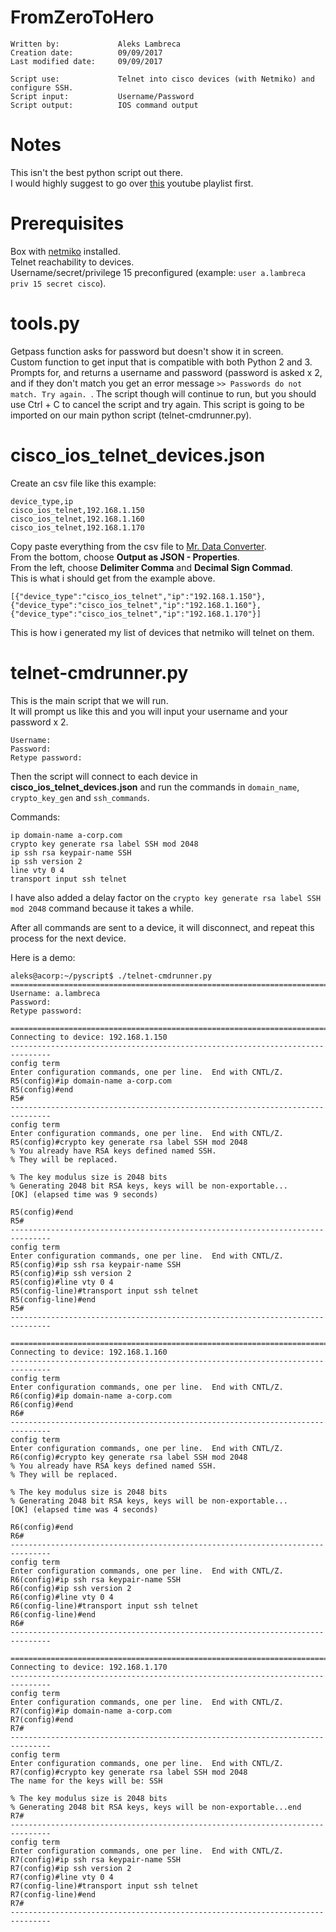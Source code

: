 # FromZeroToHero

```
Written by:             Aleks Lambreca   
Creation date:          09/09/2017      
Last modified date:     09/09/2017      
  
Script use:             Telnet into cisco devices (with Netmiko) and configure SSH.    
Script input:           Username/Password   
Script output:          IOS command output  
```

# Notes

This isn't the best python script out there.  
I would highly suggest to go over [this](https://www.youtube.com/user/GPM365/playlists) youtube playlist first.  

# Prerequisites

Box with [netmiko](https://github.com/ktbyers/netmiko) installed.  
Telnet reachability to devices.    
Username/secret/privilege 15 preconfigured (example: `user a.lambreca priv 15 secret cisco`).  

# tools.py

Getpass function asks for password but doesn't show it in screen.  
Custom function to get input that is compatible with both Python 2 and 3.  
Prompts for, and returns a username and password (password is asked x 2, and if they don't match you get an error message `>> Passwords do not match. Try again. `. The script though will continue to run, but you should use Ctrl + C to cancel the script and try again.
This script is going to be imported on our main python script (telnet-cmdrunner.py).

# cisco_ios_telnet_devices.json

Create an csv file like this example:  

```
device_type,ip
cisco_ios_telnet,192.168.1.150
cisco_ios_telnet,192.168.1.160
cisco_ios_telnet,192.168.1.170
```

Copy paste everything from the csv file to [Mr. Data Converter](https://shancarter.github.io/mr-data-converter/#).  
From the bottom, choose **Output as JSON - Properties**.  
From the left, choose **Delimiter Comma** and **Decimal Sign Commad**.  
This is what i should get from the example above.  

```
[{"device_type":"cisco_ios_telnet","ip":"192.168.1.150"},
{"device_type":"cisco_ios_telnet","ip":"192.168.1.160"},
{"device_type":"cisco_ios_telnet","ip":"192.168.1.170"}]
```

This is how i generated my list of devices that netmiko will telnet on them.  

# telnet-cmdrunner.py

This is the main script that we will run.  
It will prompt us like this and you will input your username and your password x 2.

```
Username:
Password: 
Retype password: 
```

Then the script will connect to each device in **cisco_ios_telnet_devices.json** and run the commands in `domain_name`, `crypto_key_gen` and `ssh_commands`.  

Commands:  
```
ip domain-name a-corp.com
crypto key generate rsa label SSH mod 2048
ip ssh rsa keypair-name SSH
ip ssh version 2
line vty 0 4
transport input ssh telnet
```

I have also added a delay factor on the `crypto key generate rsa label SSH mod 2048` command because it takes a while.  
  
After all commands are sent to a device, it will disconnect, and repeat this process for the next device.  
  
Here is a demo:  

```
aleks@acorp:~/pyscript$ ./telnet-cmdrunner.py 
===============================================================================
Username: a.lambreca
Password: 
Retype password: 

===============================================================================
Connecting to device: 192.168.1.150
-------------------------------------------------------------------------------
config term
Enter configuration commands, one per line.  End with CNTL/Z.
R5(config)#ip domain-name a-corp.com
R5(config)#end
R5#
-------------------------------------------------------------------------------
config term
Enter configuration commands, one per line.  End with CNTL/Z.
R5(config)#crypto key generate rsa label SSH mod 2048
% You already have RSA keys defined named SSH.
% They will be replaced.

% The key modulus size is 2048 bits
% Generating 2048 bit RSA keys, keys will be non-exportable...
[OK] (elapsed time was 9 seconds)

R5(config)#end
R5#
-------------------------------------------------------------------------------
config term
Enter configuration commands, one per line.  End with CNTL/Z.
R5(config)#ip ssh rsa keypair-name SSH
R5(config)#ip ssh version 2
R5(config)#line vty 0 4
R5(config-line)#transport input ssh telnet
R5(config-line)#end
R5#
-------------------------------------------------------------------------------

===============================================================================
Connecting to device: 192.168.1.160
-------------------------------------------------------------------------------
config term
Enter configuration commands, one per line.  End with CNTL/Z.
R6(config)#ip domain-name a-corp.com
R6(config)#end
R6#
-------------------------------------------------------------------------------
config term
Enter configuration commands, one per line.  End with CNTL/Z.
R6(config)#crypto key generate rsa label SSH mod 2048
% You already have RSA keys defined named SSH.
% They will be replaced.

% The key modulus size is 2048 bits
% Generating 2048 bit RSA keys, keys will be non-exportable...
[OK] (elapsed time was 4 seconds)

R6(config)#end
R6#
-------------------------------------------------------------------------------
config term
Enter configuration commands, one per line.  End with CNTL/Z.
R6(config)#ip ssh rsa keypair-name SSH
R6(config)#ip ssh version 2
R6(config)#line vty 0 4
R6(config-line)#transport input ssh telnet
R6(config-line)#end
R6#
-------------------------------------------------------------------------------

===============================================================================
Connecting to device: 192.168.1.170
-------------------------------------------------------------------------------
config term
Enter configuration commands, one per line.  End with CNTL/Z.
R7(config)#ip domain-name a-corp.com
R7(config)#end
R7#
-------------------------------------------------------------------------------
config term
Enter configuration commands, one per line.  End with CNTL/Z.
R7(config)#crypto key generate rsa label SSH mod 2048
The name for the keys will be: SSH

% The key modulus size is 2048 bits
% Generating 2048 bit RSA keys, keys will be non-exportable...end
R7#
-------------------------------------------------------------------------------
config term
Enter configuration commands, one per line.  End with CNTL/Z.
R7(config)#ip ssh rsa keypair-name SSH
R7(config)#ip ssh version 2
R7(config)#line vty 0 4
R7(config-line)#transport input ssh telnet
R7(config-line)#end
R7#
-------------------------------------------------------------------------------
```
